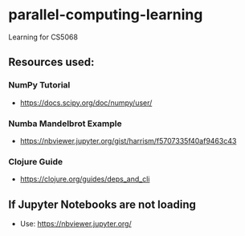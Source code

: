 # parallel-computing-learning
Learning for CS5068

## Resources used:
### NumPy Tutorial
- https://docs.scipy.org/doc/numpy/user/

### Numba Mandelbrot Example
- https://nbviewer.jupyter.org/gist/harrism/f5707335f40af9463c43

### Clojure Guide
- https://clojure.org/guides/deps_and_cli

## If Jupyter Notebooks are not loading
- Use: https://nbviewer.jupyter.org/
